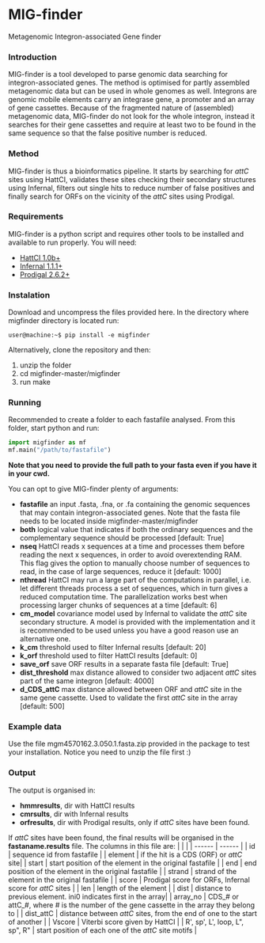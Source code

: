 # MIG-finder
Metagenomic Integron-associated Gene finder

### Introduction
MIG-finder is a tool developed to parse genomic data searching for integron-associated genes. The method is optimised for partly assembled metagenomic data but can be used in whole genomes as well. Integrons are genomic mobile elements carry an integrase gene, a promoter and an array of gene cassettes. Because of the fragmented nature of (assembled) metagenomic data, MIG-finder do not look for the whole integron, instead it searches for their gene cassettes and require at least two to be found in the same sequence so that the false positive number is reduced.

### Method
MIG-finder is thus a bioinformatics pipeline. It starts by searching for *attC* sites using HattCI, validates these sites checking their secondary structures using Infernal, filters out single hits to reduce number of false positives and finally search for ORFs on the vicinity of the *attC* sites using Prodigal.

### Requirements
MIG-finder is a python script and requires other tools to be installed and available to run properly. You will need:

* [HattCI 1.0b+](http://github.com/maribuon/HattCI)
* [Infernal 1.1.1+](http://eddylab.org/infernal/)
* [Prodigal 2.6.2+](http://github.com/hyattpd/Prodigal)

### Instalation
Download and uncompress the files provided here. In the directory where migfinder directory is located run: 
```console
user@machine:~$ pip install -e migfinder
```

Alternatively, clone the repository and then:

1. unzip the folder
2. cd migfinder-master/migfinder
3. run make

### Running
Recommended to create a folder to each fastafile analysed. From this folder, start python and run:
```python
import migfinder as mf
mf.main("/path/to/fastafile")
```
**Note that you need to provide the full path to your fasta even if you have it in your cwd.**

You can opt to give MIG-finder plenty of arguments:
* **fastafile**   an input .fasta, .fna, or .fa containing the genomic sequences that may contain integron-associated genes. Note that the fasta file needs to be located inside migfinder-master/migfinder  
* **both**        logical value that indicates if both the ordinary sequences and the complementary sequence should be processed \[default: True\]
* **nseq**        HattCI reads x sequences at a time and processes them before reading the next x sequences, in order to avoid overextending RAM. This flag gives the option to manually choose number of sequences to read, in the case of large sequences, reduce it \[default: 1000\]
* **nthread**     HattCI may run a large part of the computations in parallel, i.e. let different threads process a set of sequences, which in turn gives a reduced computation time. The parallelization works best when processing larger chunks of sequences at a time \[default: 6\]
* **cm_model**    covariance model used by Infernal to validate the *attC* site secondary structure. A model is provided with the implementation and it is recommended to be used unless you have a good reason use an alternative one.
* **k_cm**        threshold used to filter Infernal results \[default: 20\]
* **k_orf**       threshold used to filter HattCI results \[default: 0\]
* **save_orf**    save ORF results in a separate fasta file \[default: True\]
* **dist_threshold** max distance allowed to consider two adjacent *attC* sites part of the same integron \[default: 4000\]
* **d_CDS_attC**  max distance allowed between ORF and *attC* site in the same gene cassette. Used to validate the first *attC* site in the array \[default: 500\]

### Example data
Use the file mgm4570162.3.050.1.fasta.zip provided in the package to test your installation. Notice you need to unzip the file first :) 

### Output
The output is organised in:

* **hmmresults**, dir with HattCI results
* **cmrsults**, dir with Infernal results
* **orfresults**, dir with Prodigal results, only if *attC* sites have been found.

If *attC* sites have been found, the final results will be organised in the **fastaname.results** file. The columns in this file are:
|                |        |
| ------         | ------ |
| id             | sequence id from fastafile |
| element        | if the hit is a CDS (ORF) or *attC* site|
| start          | start position of the element in the original fastafile |
| end            | end position of the element in the original fastafile |
| strand         | strand of the element in the original fastafile |
| score          | Prodigal score for ORFs, Infernal score for *attC* sites | 
| len            | length of the element |
| dist           | distance to previous element. ini0 indicates first in the array|
| array_no       | CDS_# or attC_#, where # is the number of the gene cassette in the array they belong to |
| dist_attC      | distance between *attC* sites, from the end of one to the start of another |
| Vscore         | Viterbi score given by HattCI |
| R', sp', L', loop, L", sp", R" | start position of each one of the *attC* site motifs |
